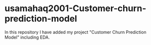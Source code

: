 # usamahaq2001-Customer-churn-prediction-model
In this repository I have added my project "Customer Churn Prediction Model" including EDA.
